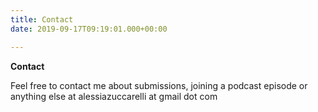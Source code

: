 ```yaml
---
title: Contact
date: 2019-09-17T09:19:01.000+00:00

---
```

**Contact**

Feel free to contact me about submissions, joining a podcast episode or anything else at alessiazuccarelli at gmail dot com